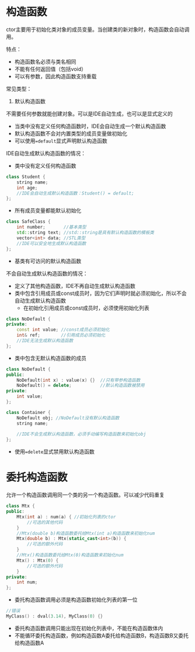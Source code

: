 # 构造函数

ctor主要用于初始化类对象的成员变量。当创建类的新对象时，构造函数会自动调用。

特点：

- 构造函数名必须与类名相同
- 不能有任何返回值（包括void）
- 可以有参数，因此构造函数支持重载

常见类型：

1. 默认构造函数

不需要任何参数就能创建对象。可以是IDE自动生成，也可以是显式定义的

- 当类中没有定义任何构造函数时，IDE会自动生成一个默认构造函数
- 默认构造函数不会对内置类型的成员变量做初始化
- 可以使用`=default`显式声明默认构造函数

IDE自动生成默认构造函数的情况：

- 类中没有定义任何构造函数
```cpp
class Student {
    string name;
    int age;
    //IDE会自动生成默认构造函数：Student() = default;
};
```
- 所有成员变量都能默认初始化
```cpp
class SafeClass {
    int number;       //基本类型
    std::string text; //std::string是具有默认构造函数的模板类
    vector<int> data; //STL类型
    //IDE可以安全地生成默认构造函数
};
```
- 基类有可访问的默认构造函数

不会自动生成默认构造函数的情况：

- 定义了其他构造函数，IDE不再自动生成默认构造函数
- 类中包含引用成员或const成员时，因为它们声明时就必须初始化，所以不会自动生成默认构造函数
  - 在初始化引用成员或const成员时，必须使用初始化列表
```cpp
class NoDefault {
private:
    const int value; //const成员必须初始化
    int& ref;        //引用成员必须初始化
    //IDE无法生成默认构造函数
};
```
- 类中包含无默认构造函数的成员
```cpp
class NoDefault {
public:
    NoDefault(int x) : value(x) {}  //只有带参构造函数
    NoDefault() = delete;           //默认构造函数被禁用
private:
    int value;
};

class Container {
    NoDefault obj; //NoDefault没有默认构造函数
    string name;
    
    //IDE不会生成默认构造函数，必须手动编写构造函数来初始化obj
};
```
- 使用`=delete`显式禁用默认构造函数

# 委托构造函数

允许一个构造函数调用同一个类的另一个构造函数。可以减少代码重复

```cpp
class Mtx {
public:
    Mtx(int a) : num(a) { //初始化列表的ctor
        //可选的其他代码
    }
    //Mtx(double b)构造函数委托给Mtx(int a)构造函数来初始化num
    Mtx(double b) : Mtx(static_cast<int>(b)) {
        //可选的额外代码
    }
    //Mtx()构造函数委托给Mtx(0)构造函数来初始化num
    Mtx() : Mtx(0) {
        //可选的额外代码
    }
private:
    int num;
};
```

- 委托构造函数调用必须是构造函数初始化列表的第一位
```cpp
//错误
MyClass() : dval(3.14), MyClass(0) {}
```
- 委托构造函数调用只能出现在初始化列表中，不能在构造函数体内
- 不能循环委托构造函数，例如构造函数A委托给构造函数B，构造函数B又委托给构造函数A

